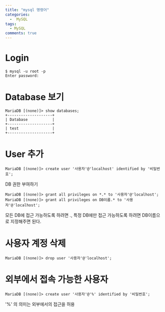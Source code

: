```yaml
---
title: "mysql 명령어"
categories:
  -  MySQL
tags:
  - MySQL
comments: true
---
```


# Login 
```
$ mysql -u root -p
Enter password:
```

# Database 보기
```
MariaDB [(none)]> show databases;
+--------------------+
| Database           |
+--------------------+
| test               |
+--------------------+
```

# User 추가
```
MariaDB [(none)]> create user '사용자'@'localhost' identified by '비밀번호';
```

DB 권한 부여하기
```
MariaDB [(none)]> grant all privileges on *.* to '사용자'@'localhost';
MariaDB [(none)]> grant all privileges on DB이름.* to '사용자'@'localhost';
```
모든 DB에 접근 가능하도록 하려면 *.*, 특정 DB에만 접근 가능하도록 하려면 DB이름으로 지정해주면 된다.

# 사용자 계정 삭제
```
MariaDB [(none)]> drop user '사용자'@'localhost';
```

# 외부에서 접속 가능한 사용자
```
MariaDB [(none)]> create user '사용자'@'%' identified by '비밀번호'; 
```
'%' 의 의미는 외부에서의 접근을 허용